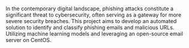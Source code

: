 In the contemporary digital landscape, phishing attacks constitute a significant threat to cybersecurity, often serving as a gateway for more severe security breaches. 
This project aims to develop an automated solution to identify and classify phishing emails and malicious URLs. Utilizing machine learning models and leveraging an open-source email server on CentOS.
